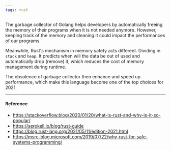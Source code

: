 ```yaml
---
tags: rust
---
```


The garbage collector of Golang helps developers by automatically freeing the memory of their programs when it is not needed anymore. However, keeping track of the memory and cleaning it could impact the performances of our programs.

Meanwhile, Rust's mechanism in memory safety acts different. Dividing in `stack` and `heap`. It predicts when will the data be out of used and automatically drop (remove) it, which reduces the cost of memory management during runtime.

The obsolence of garbage collector then enhance and speed up performance, which make this language become one of the top choices for 2021.

---

#### Reference

- https://stackoverflow.blog/2020/01/20/what-is-rust-and-why-is-it-so-popular/
- https://serokell.io/blog/rust-guide
- https://blog.rust-lang.org/2021/05/11/edition-2021.html
- https://msrc-blog.microsoft.com/2019/07/22/why-rust-for-safe-systems-programming/

